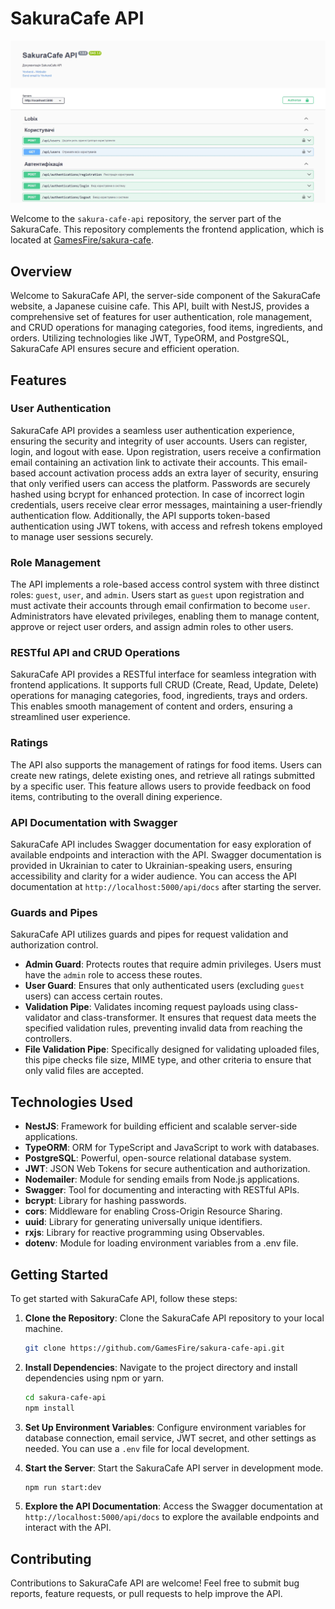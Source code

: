 # SakuraCafe API

![SakuraCafe API](./sakura-cafe-api.jpg)

Welcome to the `sakura-cafe-api` repository, the server part of the SakuraCafe. This repository complements the frontend application, which is located at [GamesFire/sakura-cafe](https://github.com/GamesFire/sakura-cafe.git).

## Overview

Welcome to SakuraCafe API, the server-side component of the SakuraCafe website, a Japanese cuisine cafe. This API, built with NestJS, provides a comprehensive set of features for user authentication, role management, and CRUD operations for managing categories, food items, ingredients, and orders. Utilizing technologies like JWT, TypeORM, and PostgreSQL, SakuraCafe API ensures secure and efficient operation.

## Features

### User Authentication

SakuraCafe API provides a seamless user authentication experience, ensuring the security and integrity of user accounts. Users can register, login, and logout with ease. Upon registration, users receive a confirmation email containing an activation link to activate their accounts. This email-based account activation process adds an extra layer of security, ensuring that only verified users can access the platform. Passwords are securely hashed using bcrypt for enhanced protection. In case of incorrect login credentials, users receive clear error messages, maintaining a user-friendly authentication flow. Additionally, the API supports token-based authentication using JWT tokens, with access and refresh tokens employed to manage user sessions securely.

### Role Management

The API implements a role-based access control system with three distinct roles: `guest`, `user`, and `admin`. Users start as `guest` upon registration and must activate their accounts through email confirmation to become `user`. Administrators have elevated privileges, enabling them to manage content, approve or reject user orders, and assign admin roles to other users.

### RESTful API and CRUD Operations

SakuraCafe API provides a RESTful interface for seamless integration with frontend applications. It supports full CRUD (Create, Read, Update, Delete) operations for managing categories, food, ingredients, trays and orders. This enables smooth management of content and orders, ensuring a streamlined user experience.

### Ratings

The API also supports the management of ratings for food items. Users can create new ratings, delete existing ones, and retrieve all ratings submitted by a specific user. This feature allows users to provide feedback on food items, contributing to the overall dining experience.

### API Documentation with Swagger

SakuraCafe API includes Swagger documentation for easy exploration of available endpoints and interaction with the API. Swagger documentation is provided in Ukrainian to cater to Ukrainian-speaking users, ensuring accessibility and clarity for a wider audience. You can access the API documentation at `http://localhost:5000/api/docs` after starting the server.

### Guards and Pipes

SakuraCafe API utilizes guards and pipes for request validation and authorization control.

- **Admin Guard**: Protects routes that require admin privileges. Users must have the `admin` role to access these routes.
- **User Guard**: Ensures that only authenticated users (excluding `guest` users) can access certain routes.
- **Validation Pipe**: Validates incoming request payloads using class-validator and class-transformer. It ensures that request data meets the specified validation rules, preventing invalid data from reaching the controllers.
- **File Validation Pipe**: Specifically designed for validating uploaded files, this pipe checks file size, MIME type, and other criteria to ensure that only valid files are accepted.

## Technologies Used

- **NestJS**: Framework for building efficient and scalable server-side applications.
- **TypeORM**: ORM for TypeScript and JavaScript to work with databases.
- **PostgreSQL**: Powerful, open-source relational database system.
- **JWT**: JSON Web Tokens for secure authentication and authorization.
- **Nodemailer**: Module for sending emails from Node.js applications.
- **Swagger**: Tool for documenting and interacting with RESTful APIs.
- **bcrypt**: Library for hashing passwords.
- **cors**: Middleware for enabling Cross-Origin Resource Sharing.
- **uuid**: Library for generating universally unique identifiers.
- **rxjs**: Library for reactive programming using Observables.
- **dotenv**: Module for loading environment variables from a .env file.

## Getting Started

To get started with SakuraCafe API, follow these steps:

1. **Clone the Repository**: Clone the SakuraCafe API repository to your local machine.

   ```bash
   git clone https://github.com/GamesFire/sakura-cafe-api.git
   ```

2. **Install Dependencies**: Navigate to the project directory and install dependencies using npm or yarn.

   ```bash
   cd sakura-cafe-api
   npm install
   ```

3. **Set Up Environment Variables**: Configure environment variables for database connection, email service, JWT secret, and other settings as needed. You can use a `.env` file for local development.

4. **Start the Server**: Start the SakuraCafe API server in development mode.

   ```bash
   npm run start:dev
   ```

5. **Explore the API Documentation**: Access the Swagger documentation at `http://localhost:5000/api/docs` to explore the available endpoints and interact with the API.

## Contributing

Contributions to SakuraCafe API are welcome! Feel free to submit bug reports, feature requests, or pull requests to help improve the API.
